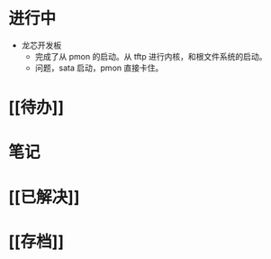 # 进行中
- 龙芯开发板
	- 完成了从 pmon 的启动。从 tftp 进行内核，和根文件系统的启动。
	- 问题，sata 启动，pmon 直接卡住。
# [[待办]]

# 笔记

# [[已解决]]

# [[存档]]
